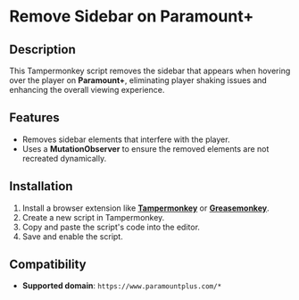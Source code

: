 # Remove Sidebar on Paramount+

## Description
This Tampermonkey script removes the sidebar that appears when hovering over the player on **Paramount+**, eliminating player shaking issues and enhancing the overall viewing experience.

## Features
- Removes sidebar elements that interfere with the player.
- Uses a **MutationObserver** to ensure the removed elements are not recreated dynamically.

## Installation
1. Install a browser extension like **[Tampermonkey](https://www.tampermonkey.net/)** or **[Greasemonkey](https://addons.mozilla.org/en-US/firefox/addon/greasemonkey/)**.
2. Create a new script in Tampermonkey.
3. Copy and paste the script's code into the editor.
4. Save and enable the script.

## Compatibility
- **Supported domain**: `https://www.paramountplus.com/*`

